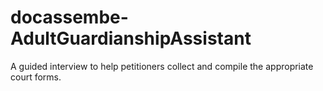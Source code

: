 # docassembe-AdultGuardianshipAssistant
A guided interview to help petitioners collect and compile the appropriate court forms.
